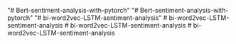 "# Bert-sentiment-analysis-with-pytorch" 
"# Bert-sentiment-analysis-with-pytorch" 
"# bi-word2vec-LSTM-sentiment-analysis" 
#   b i - w o r d 2 v e c - L S T M - s e n t i m e n t - a n a l y s i s  
 #   b i - w o r d 2 v e c - L S T M - s e n t i m e n t - a n a l y s i s  
 #   b i - w o r d 2 v e c - L S T M - s e n t i m e n t - a n a l y s i s  
 